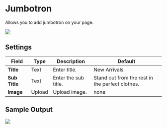 # Jumbotron

Allows you to add jumbotron on your page.

![](http://transvelo.github.io/docs/bewear/images/vc-jumbotron-setting.png)

## Settings

| Field | Type | Description | Default
| -- | -- | -- | -- |
| **Title** | Text |  Enter title. |New Arrivals
| **Sub Title** | Text |  Enter the sub title. |Stand out from the rest in the perfect clothes.
| **Image** | Upload | Upload image.|none


## Sample Output

![](http://transvelo.github.io/docs/bewear/images/vc-jumbotron-output.png)
